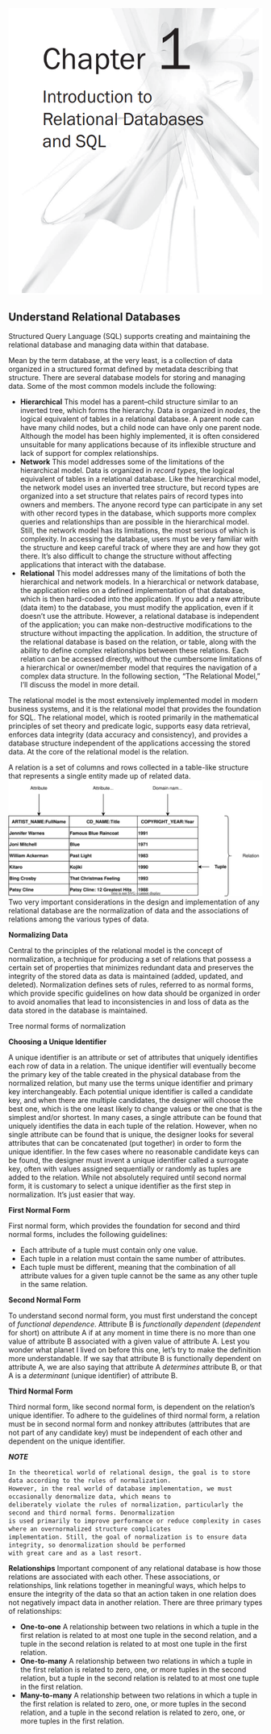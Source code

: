 ![c1_title.png](../assets/img/c1/c1_title.png)

## Understand Relational Databases

Structured Query Language (SQL) supports creating and maintaining the relational database and managing data within that
database.

Mean by the term database, at the very least, is a collection of data organized in a structured format defined by
metadata describing that structure. There are several database models for storing and managing data. Some of the most
common models include the following:

* **Hierarchical** This model has a parent–child structure similar to an inverted tree, which forms the hierarchy. Data
  is organized in _nodes_, the logical equivalent of tables in a relational database. A parent node can have many child
  nodes, but a child node can have only one parent node. Although the model has been highly implemented, it is often
  considered unsuitable for many applications because of its inflexible structure and lack of support for complex
  relationships.
* **Network** This model addresses some of the limitations of the hierarchical model. Data is organized in _record
  types_, the logical equivalent of tables in a relational database. Like the hierarchical model, the network model uses
  an inverted tree structure, but record types are organized into a set structure that relates pairs of record types
  into owners and members. The anyone record type can participate in any set with other record types in the database,
  which supports more complex queries and relationships than are possible in the hierarchical model. Still, the network
  model has its limitations, the most serious of which is complexity. In accessing the database, users must be very
  familiar with the structure and keep careful track of where they are and how they got there. It’s also difficult to
  change the structure without affecting applications that interact with the database.
* **Relational** This model addresses many of the limitations of both the hierarchical and network models. In a
  hierarchical or network database, the application relies on a defined implementation of that database, which is then
  hard-coded into the application. If you add a new attribute (data item) to the database, you must modify the
  application, even if it doesn’t use the attribute. However, a relational database is independent of the application;
  you can make non-destructive modifications to the structure without impacting the application. In addition, the
  structure of the relational database is based on the relation, or table, along with the ability to define complex
  relationships between these relations. Each relation can be accessed directly, without the cumbersome limitations of a
  hierarchical or owner/member model that requires the navigation of a complex data structure. In the following section,
  “The Relational Model,” I’ll discuss the model in more detail.

The relational model is the most extensively implemented model in modern business systems, and it is the relational
model that provides the foundation for SQL. The relational model, which is rooted primarily in the mathematical
principles of set theory and predicate logic, supports easy data retrieval, enforces data integrity (data accuracy and
consistency), and provides a database structure independent of the applications accessing the stored data. At the core
of the relational model is the relation.

A relation is a set of columns and rows collected in a table-like structure that represents a single entity made up of
related data.
![Relation Diagram.svg](..%2Fassets%2Fimg%2Fc1%2FRelation%20Diagram.svg)
Two very important considerations in the design and implementation of any relational database are the normalization of
data and the associations of relations among the various types of data.

**Normalizing Data**

Central to the principles of the relational model is the concept of normalization, a technique for producing a set of
relations that possess a certain set of properties that minimizes redundant data and preserves the integrity of the
stored data as data is maintained (added, updated, and deleted). Normalization defines sets of rules, referred to as
normal forms, which provide specific guidelines on how data should be organized in order to avoid anomalies that
lead to inconsistencies in and loss of data as the data stored in the database is maintained.

Tree normal forms of normalization

**Choosing a Unique Identifier**

A unique identifier is an attribute or set of attributes that uniquely identifies each row of data in a relation. The
unique identifier will eventually become the primary key of the table created in the physical database from the
normalized relation, but many use the terms unique identifier and primary key interchangeably. Each potential unique
identifier is called a candidate key, and when there are multiple candidates, the designer will choose the best one,
which is the one least likely to change values or the one that is the simplest and/or shortest. In many cases, a single
attribute can be found that uniquely identifies the data in each tuple of the relation. However, when no single
attribute can be found that is unique, the designer looks for several attributes that can be concatenated (put together)
in order to form the unique identifier. In the few cases where no reasonable candidate keys can be found, the designer
must invent a unique identifier called a surrogate key, often with values assigned sequentially or randomly as tuples
are added to the relation. While not absolutely required until second normal form, it is customary to select a unique
identifier as the first step in normalization. It’s just easier that way.

**First Normal Form**

First normal form, which provides the foundation for second and third normal forms, includes the following guidelines:

* Each attribute of a tuple must contain only one value.
* Each tuple in a relation must contain the same number of attributes.
* Each tuple must be different, meaning that the combination of all attribute values for a given tuple cannot be the
  same as any other tuple in the same relation.

**Second Normal Form**

To understand second normal form, you must first understand the concept of _functional dependence_. Attribute B is
_functionally dependent_ (_dependent_ for short) on attribute A if at any moment in time there is no more than one value
of attribute B associated with a given value of attribute A. Lest you wonder what planet I lived on before this one,
let’s try to make the definition more understandable. If we say that attribute B is functionally dependent on attribute
A, we are also saying that attribute A _determines_ attribute B, or that A is a _determinant_ (unique identifier) of
attribute B.

**Third Normal Form**

Third normal form, like second normal form, is dependent on the relation’s unique identifier. To adhere to the
guidelines of third normal form, a relation must be in second normal form and nonkey attributes (attributes that are not
part of any candidate key) must be independent of each other and dependent on the unique identifier.

**_NOTE_**

```text
In the theoretical world of relational design, the goal is to store data according to the rules of normalization. 
However, in the real world of database implementation, we must occasionally denormalize data, which means to
deliberately violate the rules of normalization, particularly the second and third normal forms. Denormalization
is used primarily to improve performance or reduce complexity in cases where an overnormalized structure complicates 
implementation. Still, the goal of normalization is to ensure data integrity, so denormalization should be performed
with great care and as a last resort.
```

**Relationships**
Important component of any relational database is how those relations are associated with each other. These
associations, or relationships, link relations together in meaningful ways, which helps to ensure the integrity of the
data so that an action taken in one relation does not negatively impact data in another relation.
There are three primary types of relationships:

* **One-to-one** A relationship between two relations in which a tuple in the first relation
  is related to at most one tuple in the second relation, and a tuple in the second relation is
  related to at most one tuple in the first relation.
* **One-to-many** A relationship between two relations in which a tuple in the first relation is
  related to zero, one, or more tuples in the second relation, but a tuple in the second relation
  is related to at most one tuple in the first relation.
* **Many-to-many** A relationship between two relations in which a tuple in the first relation
  is related to zero, one, or more tuples in the second relation, and a tuple in the second
  relation is related to zero, one, or more tuples in the first relation.
